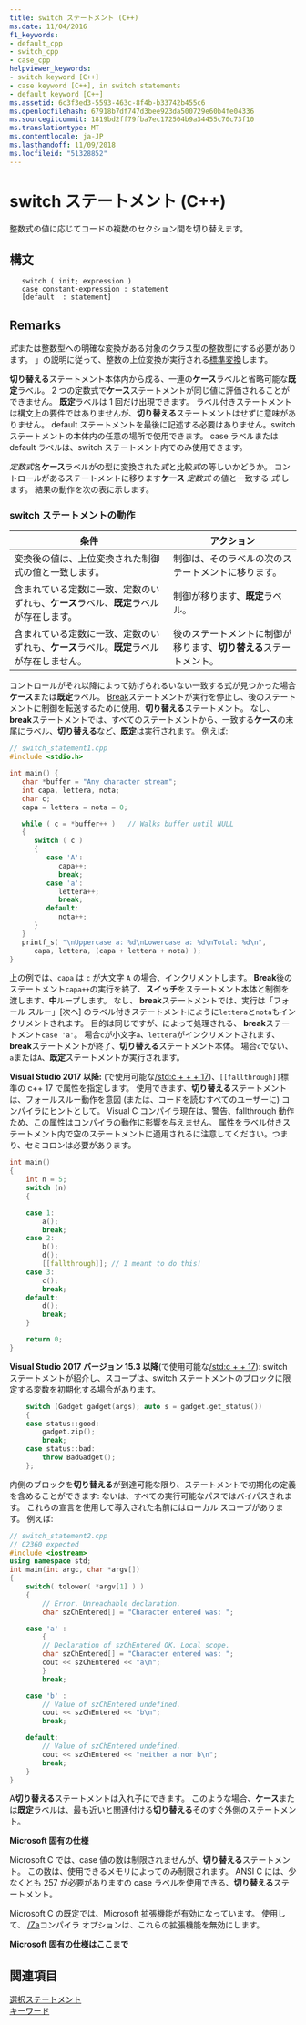 ```yaml
---
title: switch ステートメント (C++)
ms.date: 11/04/2016
f1_keywords:
- default_cpp
- switch_cpp
- case_cpp
helpviewer_keywords:
- switch keyword [C++]
- case keyword [C++], in switch statements
- default keyword [C++]
ms.assetid: 6c3f3ed3-5593-463c-8f4b-b33742b455c6
ms.openlocfilehash: 67918b7df747d3bee923da500729e60b4fe04336
ms.sourcegitcommit: 1819bd2ff79fba7ec172504b9a34455c70c73f10
ms.translationtype: MT
ms.contentlocale: ja-JP
ms.lasthandoff: 11/09/2018
ms.locfileid: "51328852"
---
```

# <a name="switch-statement-c"></a>switch ステートメント (C++)

整数式の値に応じてコードの複数のセクション間を切り替えます。

## <a name="syntax"></a>構文

```
   switch ( init; expression )
   case constant-expression : statement
   [default  : statement]
```

## <a name="remarks"></a>Remarks

*式*または整数型への明確な変換がある対象のクラス型の整数型にする必要があります。 」の説明に従って、整数の上位変換が実行される[標準変換](standard-conversions.md)します。

**切り替える**ステートメント本体内から成る、一連の**ケース**ラベルと省略可能な**既定**ラベル。 2 つの定数式で**ケース**ステートメントが同じ値に評価されることができません。 **既定**ラベルは 1 回だけ出現できます。 ラベル付きステートメントは構文上の要件ではありませんが、**切り替える**ステートメントはせずに意味がありません。   default ステートメントを最後に記述する必要はありません。switch ステートメントの本体内の任意の場所で使用できます。 case ラベルまたは default ラベルは、switch ステートメント内でのみ使用できます。

*定数式*各**ケース**ラベルがの型に変換された*式*と比較*式*の等しいかどうか。 コントロールがあるステートメントに移ります**ケース** *定数式* の値と一致する *式* します。 結果の動作を次の表に示します。

### <a name="switch-statement-behavior"></a>switch ステートメントの動作

|条件|アクション|
|---------------|------------|
|変換後の値は、上位変換された制御式の値と一致します。|制御は、そのラベルの次のステートメントに移ります。|
|含まれている定数に一致、定数のいずれも、**ケース**ラベル、**既定**ラベルが存在します。|制御が移ります、**既定**ラベル。|
|含まれている定数に一致、定数のいずれも、**ケース**ラベル。**既定**ラベルが存在しません。|後のステートメントに制御が移ります、**切り替える**ステートメント。|

コントロールがそれ以降によって妨げられるいない一致する式が見つかった場合**ケース**または**既定**ラベル。 [Break](../cpp/break-statement-cpp.md)ステートメントが実行を停止し、後のステートメントに制御を転送するために使用、**切り替える**ステートメント。 なし、 **break**ステートメントでは、すべてのステートメントから、一致する**ケース**の末尾にラベル、**切り替える**など、**既定**は実行されます。 例えば:

```cpp
// switch_statement1.cpp
#include <stdio.h>

int main() {
   char *buffer = "Any character stream";
   int capa, lettera, nota;
   char c;
   capa = lettera = nota = 0;

   while ( c = *buffer++ )   // Walks buffer until NULL
   {
      switch ( c )
      {
         case 'A':
            capa++;
            break;
         case 'a':
            lettera++;
            break;
         default:
            nota++;
      }
   }
   printf_s( "\nUppercase a: %d\nLowercase a: %d\nTotal: %d\n",
      capa, lettera, (capa + lettera + nota) );
}
```

上の例では、`capa` は `c` が大文字 `A` の場合、インクリメントします。 **Break**後のステートメント`capa++`の実行を終了、**スイッチ**をステートメント本体と制御を渡します、**中**ループします。 なし、 **break**ステートメントでは、実行は「フォール スルー」[次へ] のラベル付きステートメントにように`lettera`と`nota`もインクリメントされます。 目的は同じですが、によって処理される、 **break**ステートメント`case 'a'`。 場合`c`が小文字`a`、`lettera`がインクリメントされます、 **break**ステートメントが終了、**切り替える**ステートメント本体。 場合`c`でない、`a`または`A`、**既定**ステートメントが実行されます。

**Visual Studio 2017 以降:** (で使用可能な[/std:c + + + 17](../build/reference/std-specify-language-standard-version.md))、`[[fallthrough]]`標準の c++ 17 で属性を指定します。 使用できます、**切り替える**ステートメントは、フォールスルー動作を意図 (または、コードを読むすべてのユーザーに) コンパイラにヒントとして。 Visual C コンパイラ現在は、警告、fallthrough 動作ため、この属性はコンパイラの動作に影響を与えません。 属性をラベル付きステートメント内で空のステートメントに適用されるに注意してください。つまり、セミコロンは必要があります。

```cpp
int main()
{
    int n = 5;
    switch (n)
    {

    case 1:
        a();
        break;
    case 2:
        b();
        d();
        [[fallthrough]]; // I meant to do this!
    case 3:
        c();
        break;
    default:
        d();
        break;
    }

    return 0;
}
```

**Visual Studio 2017 バージョン 15.3 以降**(で使用可能な[/std:c + + 17](../build/reference/std-specify-language-standard-version.md)): switch ステートメントが紹介し、スコープは、switch ステートメントのブロックに限定する変数を初期化する場合があります。

```cpp
    switch (Gadget gadget(args); auto s = gadget.get_status())
    {
    case status::good:
        gadget.zip();
        break;
    case status::bad:
        throw BadGadget();
    };
```

内側のブロックを**切り替える**が到達可能な限り、ステートメントで初期化の定義を含めることができます: ないは、すべての実行可能なパスではバイパスされます。 これらの宣言を使用して導入された名前にはローカル スコープがあります。 例えば:

```cpp
// switch_statement2.cpp
// C2360 expected
#include <iostream>
using namespace std;
int main(int argc, char *argv[])
{
    switch( tolower( *argv[1] ) )
    {
        // Error. Unreachable declaration.
        char szChEntered[] = "Character entered was: ";

    case 'a' :
        {
        // Declaration of szChEntered OK. Local scope.
        char szChEntered[] = "Character entered was: ";
        cout << szChEntered << "a\n";
        }
        break;

    case 'b' :
        // Value of szChEntered undefined.
        cout << szChEntered << "b\n";
        break;

    default:
        // Value of szChEntered undefined.
        cout << szChEntered << "neither a nor b\n";
        break;
    }
}
```

A**切り替える**ステートメントは入れ子にできます。 このような場合、**ケース**または**既定**ラベルは、最も近いと関連付ける**切り替える**そのすぐ外側のステートメント。

**Microsoft 固有の仕様**

Microsoft C では、case 値の数は制限されませんが、**切り替える**ステートメント。 この数は、使用できるメモリによってのみ制限されます。 ANSI C には、少なくとも 257 が必要がありますの case ラベルを使用できる、**切り替える**ステートメント。

Microsoft C の既定では、Microsoft 拡張機能が有効になっています。 使用して、 [/Za](../build/reference/za-ze-disable-language-extensions.md)コンパイラ オプションは、これらの拡張機能を無効にします。

**Microsoft 固有の仕様はここまで**

## <a name="see-also"></a>関連項目

[選択ステートメント](../cpp/selection-statements-cpp.md)<br/>
[キーワード](../cpp/keywords-cpp.md)